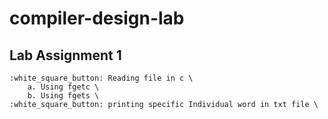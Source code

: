 # compiler-design-lab
## Lab Assignment 1
    :white_square_button: Reading file in c \
        a. Using fgetc \
        b. Using fgets \
    :white_square_button: printing specific Individual word in txt file \
